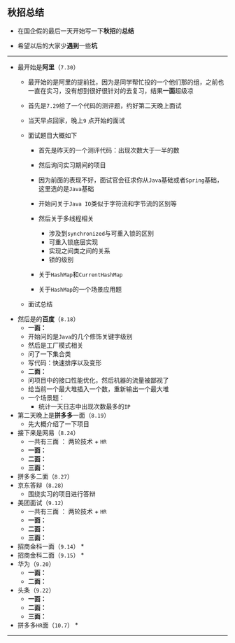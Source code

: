 ## 秋招总结


* 在国企假的最后一天开始写一下**秋招**的**总结**

* 希望以后的大家少**遇到**一些**坑**
***

* 最开始是**阿里**（`7.30`）
    * 最开始的是阿里的提前批，因为是同学帮忙投的一个他们那的组，之前也一直在实习，没有想到很好很针对的去复习，结果**一面**超级凉
    
    * 首先是`7.29`给了一个代码的测评题，约好第二天晚上面试
    * 当天早点回家，晚上`9` 点开始的面试
    * 面试题目大概如下
        * 首先是昨天的一个测评代码：出现次数大于一半的数
        
        * 然后询问实习期间的项目 
        * 因为前面的表现不好，面试官会征求你从`Java`基础或者`Spring`基础，这里选的是`Java`基础
        
        * 开始问关于`Java IO`类似于字符流和字节流的区别等
        * 然后关于多线程相关
            * 涉及到`synchronized`与可重入锁的区别
            * 可重入锁底层实现
            * 实现之间类之间的关系
            * 锁的级别
        *  关于`HashMap`和`CurrentHashMap`
        *  关于`HashMap`的一个场景应用题
    * 面试总结
* 然后是的**百度**（`8.18`）
    * **一面：**
    * 开始问的是`Java`的几个修饰关键字级别
    * 然后是工厂模式相关
    * 问了一下集合类
    * 写代码：快速排序以及变形
    * **二面：**
    * 问项目中的接口性能优化，然后机器的流量被鄙视了
    * 给当前一个最大堆插入一个数，重新输出一个最大堆
    * 一个场景题：
        * 统计一天日志中出现次数最多的`IP` 
* 第二天晚上是**拼多多**一面（`8.19`）
    * 先大概介绍了一下项目 
* 接下来是网易（`8.24`）
    * 一共有三面 ： 两轮技术 + `HR`
    * **一面：**
    * **二面：**
    * **三面：**
* 拼多多二面（`8.27`）
* 京东答辩（`8.28`）
    * 围绕实习的项目进行答辩    
* 美团面试（`9.12`）
    * 一共有三面 ： 两轮技术 + `HR`
    * **一面：**
    * **二面：**
    * **三面：**
* 招商金科一面（`9.14`）
    *  
* 招商金科二面（`9.15`）
    * 
* 华为（`9.20`）
    * **一面：**
    * **二面：** 
* 头条（`9.22`）
    * **一面：**
    * **二面：**
    * **三面：** 
* 拼多多`HR`面（`10.7`）
    *  

***



